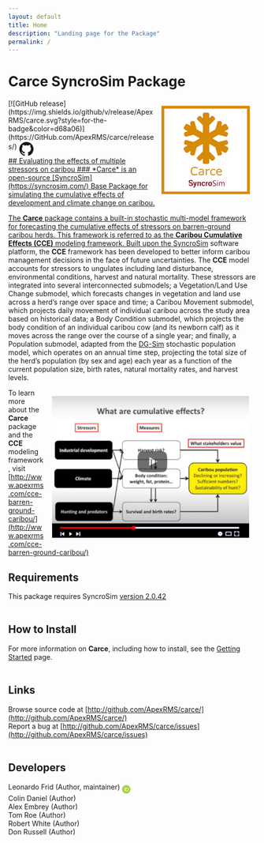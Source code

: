 ```yaml
---
layout: default
title: Home
description: "Landing page for the Package"
permalink: /
---
```


# **Carce** SyncroSim Package
<img align="right" style="padding: 13px" width="180" src="assets/images/logo/carce-sticker.png">
[![GitHub release](https://img.shields.io/github/v/release/ApexRMS/carce.svg?style=for-the-badge&color=d68a06)](https://GitHub.com/ApexRMS/carce/releases/)    <a href="https://github.com/ApexRMS/carce"><img align="middle" style="padding: 1px" width="30" src="assets/images/logo/github-trans2.png">
<br>
## Evaluating the effects of multiple stressors on caribou
### *Carce* is an open-source [SyncroSim](https://syncrosim.com/) Base Package for simulating the cumulative effects of development and climate change on caribou.

The **Carce** package contains a built-in stochastic multi-model framework for forecasting the cumulative effects of stressors on barren-ground caribou herds. This framework is referred to as the **Caribou Cumulative Effects (CCE)** modeling framework. Built upon the [SyncroSim](https://syncrosim.com/) software platform, the **CCE** framework has been developed to better inform caribou management decisions in the face of future uncertainties. The **CCE** model accounts for stressors to ungulates including land disturbance, environmental conditions, harvest and natural mortality. These stressors are integrated into several interconnected submodels; a Vegetation/Land Use Change submodel, which forecasts changes in vegetation and land use across a herd’s range over space and time; a Caribou Movement submodel, which projects daily movement of individual caribou across the study area based on historical data; a Body Condition submodel, which projects the body condition of an individual caribou cow (and its newborn calf) as it moves across the range over the course of a single year; and finally, a Population submodel, adapted from the [DG-Sim](https://apexrms.github.io/dgsim/) stochastic population model, which operates on an annual time step, projecting the total size of the herd’s population (by sex and age) each year as a function of the current population size, birth rates, natural mortality rates, and harvest levels.

<a href="http://www.youtube.com/watch?v=eYjAEqdovJM" target="_blank"><img src="assets/images/video-screencap.png" alt="Caribou Cumulative Effects Overview" align="right" style="padding: 15px" width="400" /></a>

To learn more about the **Carce** package and the **CCE** modeling framework, visit [http://www.apexrms.com/cce-barren-ground-caribou/](http://www.apexrms.com/cce-barren-ground-caribou/)


## Requirements

This package requires SyncroSim [version 2.0.42](https://syncrosim.com/download/)
<br>
<br>
## How to Install

For more information on **Carce**, including how to install, see the [Getting Started](https://apexrms.github.io/carce/getting_started.html) page.
<br>
<br>
## Links

Browse source code at
[http://github.com/ApexRMS/carce/](http://github.com/ApexRMS/carce/)
<br>
Report a bug at
[http://github.com/ApexRMS/carce/issues](http://github.com/ApexRMS/carce/issues)
<br>
<br>
## Developers

Leonardo Frid (Author, maintainer) <a href="https://orcid.org/0000-0002-5489-2337"><img align="middle" style="padding: 0.5px" width="17" src="assets/images/ORCID.png"></a>
<br>
Colin Daniel (Author)
<br>
Alex Embrey (Author)
<br>
Tom Roe (Author)
<br>
Robert White (Author)
<br>
Don Russell (Author)
